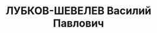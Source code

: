 ---
title: ЛУБКОВ-ШЕВЕЛЕВ Василий Павлович
description: "член ВКП(б). Нач. строительства мукомольного комбината в г. Сталинграде.\
  \ Бывший красный партизан, партизанский командир в Сибири. \n  Арестован и доставлен\
  \ в Красноярскую тюрьму. На допросах в Красноярске не дал нужных показаний. Этапирован\
  \ в Новосибирск. 1936. Приговор: ВК ВС СССР, 22.06.1937 – ВМН. Расстрелян. \n  Реабилитирован\
  \ Красноярским крайсудом в 1958"
---